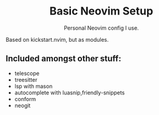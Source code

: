 <h1 align=center>Basic Neovim Setup</h1> 
<p align=center>Personal Neovim config I use.</p>

Based on kickstart.nvim, but as modules.

##  Included amongst other stuff:

* telescope
* treesitter
* lsp with mason
* autocomplete with luasnip,friendly-snippets
* conform
* neogit
  
